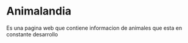 # Animalandia
Es una pagina web que contiene informacion de animales que esta en constante desarrollo
